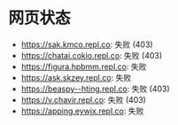 # 网页状态
- https://sak.kmco.repl.co: 失败 (403)
- https://chatai.cokio.repl.co: 失败 (403)
- https://figura.hpbmm.repl.co: 失败
- https://ask.skzey.repl.co: 失败
- https://beaspy--hting.repl.co: 失败 (403)
- https://v.chavir.repl.co: 失败 (403)
- https://apping.eywjx.repl.co: 失败

